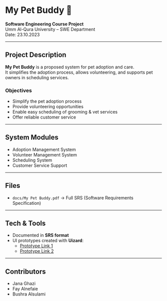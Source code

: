 # My Pet Buddy 🐾

**Software Engineering Course Project**  
Umm Al-Qura University – SWE Department  
Date: 23.10.2023  

---

## Project Description
**My Pet Buddy** is a proposed system for pet adoption and care.  
It simplifies the adoption process, allows volunteering, and supports pet owners in scheduling services.

### Objectives
- Simplify the pet adoption process 
- Provide volunteering opportunities 
- Enable easy scheduling of grooming & vet services 
- Offer reliable customer service 

---

## System Modules
- Adoption Management System  
- Volunteer Management System  
- Scheduling System  
- Customer Service Support  

---

## Files
- `docs/My Pet Buddy.pdf` → Full SRS (Software Requirements Specification)  

---

## Tech & Tools
- Documented in **SRS format**  
- UI prototypes created with **Uizard**:  
  - [Prototype Link 1](https://app.uizard.io/prototypes/EwL4nKKGR3u7lwamW1Ox/player/preview)  
  - [Prototype Link 2](https://app.uizard.io/prototypes/mK7ZvQmQxoFQx5j40j0j/player/preview)  

---

## Contributors
- Jana Ghazi  
- Fay Alnefaie  
- Bushra Alsulami  
